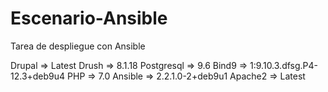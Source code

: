 # Escenario-Ansible
Tarea de despliegue con Ansible

Drupal => Latest
Drush => 8.1.18
Postgresql => 9.6
Bind9 => 1:9.10.3.dfsg.P4-12.3+deb9u4
PHP => 7.0
Ansible => 2.2.1.0-2+deb9u1
Apache2 => Latest
